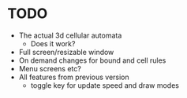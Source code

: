 # TODO

- The actual 3d cellular automata
    - Does it work?
- Full screen/resizable window
- On demand changes for bound and cell rules
- Menu screens etc?
- All features from previous version
    - toggle key for update speed and draw modes